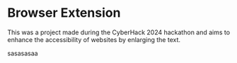 # Browser Extension

This was a project made during the CyberHack 2024 hackathon and aims to enhance the accessibility of websites by enlarging the text.


sasasasaa